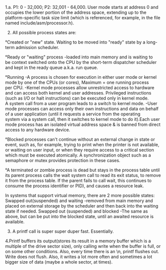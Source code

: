 1.a. P1: 0 - 32,000; P2: 32,001 - 64,000. User mode starts at address 0 and occupies the lower portion of the address space, extending up to the platform-specific task size limit (which is referenced, for example, in the file named include/asm/processor.h). 


2. All possible process states are:

°Created or "new" state. Waiting to be moved into "ready" state by a long-term admission scheduler. 

°Ready or "waiting" process -loaded into main memory and is waiting to be context switched onto the CPU by the short-term dispatcher scheduler and kept in the ready queue a.k.a. run queue. 

°Running -A process is chosen for execution in either user mode or kernel mode by one of the CPUs (or cores), Maximum = one running process per CPU.
-Kernel mode processes allow unrestricted access to hardware and can access both kernel and user addresses.
Privileged instructions (such as I/O or halt instructions) can be executed only in kernel mode. A system call from a user program leads to a switch to kernel mode.
-User mode processes can access only their own instructions and data on behalf of a user application (until it requests a service from the operating system via a system call, then it switches to kernel mode to do it).Each user mode process has an isolated virtual address space & is banned from direct access to any hardware device.

°Blocked processes can't continue without an external change in state or event, such as, for example, trying to print when the printer is not available, or waiting on user input, or when they require access to a critical section which must be executed atomically. A synchronization object such as a semaphore or mutex provides protection in these cases.

°A terminated or zombie process is dead but stays in the process table until its parent process calls the wait system call to read its exit status, to remove it from the process table. If the parent fails to call wait, this continues to consume the process identifier or PID), and causes a resource leak.

In systems that support virtual memory, there are 2 more possible states:
Swapped out(suspended) and waiting
-removed from main memory and placed on external storage by the scheduler and then back into the waiting state if needed.
Swapped out (suspended) and blocked
-The same as above, but can be put into the blocked state, until an awaited resource is available.



3. A printf call is super super duper fast. Essentially.


4.Printf buffers its output(stores its result in a memory buffer which is a multiple of the drive sector size), only calling write when the buffer is full, or on some other conditions. Also, every time there is an \n, printf flushes out. Write does not flush. Also, it writes a lot more often and sometimes a lot bigger size of data (maybe a whole sector, at times).
